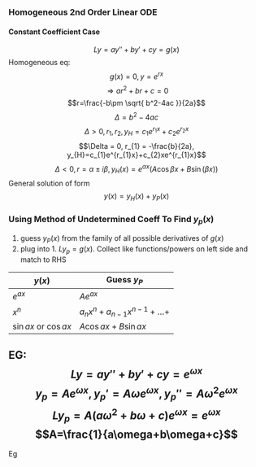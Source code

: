 ### Homogeneous 2nd Order Linear ODE
#### Constant Coefficient Case
$$Ly=ay''+by'+cy=g(x)$$
Homogeneous eq:
$$g(x)=0, y=e^{rx}$$
$$\Rightarrow ar^2+br+c=0$$
$$r=\frac{-b\pm \sqrt{ b^2-4ac }}{2a}$$
$$\Delta = b^2-4ac$$
$$\Delta>0, r_{1}, r_{2}, y_{H}=c_{1}e^{r_{1}x}+c_{2}e^{r_{2}x}$$
$$\Delta = 0, r_{1} = -\frac{b}{2a}, y_{H}=c_{1}e^{r_{1}x}+c_{2}xe^{r_{1}x}$$
$$\Delta < 0, r= \alpha\pm i\beta, y_{H}(x)=e^{\alpha x}(A\cos\beta x+B\sin(\beta x))$$
General solution of form
$$y(x) = y_{H}(x) + y_{P}(x)$$
### Using Method of Undetermined Coeff To Find $y_{p}(x)$
1. guess $y_{P}(x)$ from the family of all possible derivatives of $g(x)$
2. plug into $1.$ $Ly_{p}=g(x)$. Collect like functions/powers on left side and match to RHS

| $y(x)$                 | Guess $y_{P}$                    |
| ---------------------- | -------------------------------- |
| $e^{ax}$               | $Ae^{ax}$                        |
| $x^n$                  | $a_{n}x^n+a_{n-1}x^{n-1}+\dots+$ |
| $\sin ax$ or $\cos ax$ | $A\cos ax+B\sin ax$              |
EG:
$$Ly=ay''+by'+cy=e^{\omega x}$$
$$y_{p}=Ae^{\omega x}, y_{p}'=A \omega e^{\omega x}, y_{p}''=A\omega^2e^{ \omega x }$$
$$Ly_{p}=A(a\omega^2+b\omega+c)e^{\omega x}=e^{\omega x}$$
$$A=\frac{1}{a\omega+b\omega+c}$$
---

Eg